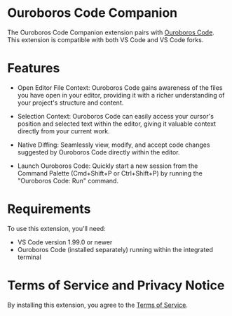 # Ouroboros Code Companion

The Ouroboros Code Companion extension pairs with [Ouroboros Code](https://github.com/ouroboros-ai/ouroboros-code). This extension is compatible with both VS Code and VS Code forks.

# Features

- Open Editor File Context: Ouroboros Code gains awareness of the files you have open in your editor, providing it with a richer understanding of your project's structure and content.

- Selection Context: Ouroboros Code can easily access your cursor's position and selected text within the editor, giving it valuable context directly from your current work.

- Native Diffing: Seamlessly view, modify, and accept code changes suggested by Ouroboros Code directly within the editor.

- Launch Ouroboros Code: Quickly start a new session from the Command Palette (Cmd+Shift+P or Ctrl+Shift+P) by running the "Ouroboros Code: Run" command.

# Requirements

To use this extension, you'll need:

- VS Code version 1.99.0 or newer
- Ouroboros Code (installed separately) running within the integrated terminal

# Terms of Service and Privacy Notice

By installing this extension, you agree to the [Terms of Service](https://github.com/ouroboros-ai/ouroboros-code/blob/main/docs/tos-privacy.md).
